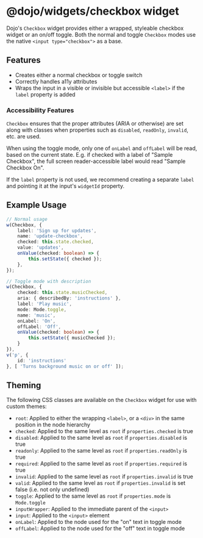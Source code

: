# @dojo/widgets/checkbox widget

Dojo's `Checkbox` widget provides either a wrapped, styleable checkbox widget or an on/off toggle. Both the normal and toggle `Checkbox` modes use the native `<input type="checkbox">` as a base.


## Features

- Creates either a normal checkbox or toggle switch
- Correctly handles a11y attributes
- Wraps the input in a visible or invisible but accessible `<label>` if the `label` property is added

### Accessibility Features

`Checkbox` ensures that the proper attributes (ARIA or otherwise) are set along with classes when properties such as `disabled`, `readOnly`, `invalid`, etc. are used.

When using the toggle mode, only one of `onLabel` and `offLabel` will be read, based on the current state. E.g. if checked with a label of "Sample Checkbox", the full screen reader-accessible label would read "Sample Checkbox On".

If the `label` property is not used, we recommend creating a separate `label` and pointing it at the input's `widgetId` property.

## Example Usage

```typescript
// Normal usage
w(Checkbox, {
	label: 'Sign up for updates',
	name: 'update-checkbox',
	checked: this.state.checked,
	value: 'updates',
	onValue(checked: boolean) => {
		this.setState({ checked });
	},
});

// Toggle mode with description
w(Checkbox, {
	checked: this.state.musicChecked,
	aria: { describedBy: 'instructions' },
	label: 'Play music',
	mode: Mode.toggle,
	name: 'music',
	onLabel: 'On',
	offLabel: 'Off',
	onValue(checked: boolean) => {
		this.setState({ musicChecked });
	}
}),
v('p', {
	id: 'instructions'
}, [ 'Turns background music on or off' ]);
```

## Theming

The following CSS classes are available on the `Checkbox` widget for use with custom themes:

- `root`: Applied to either the wrapping `<label>`, or a `<div>` in the same position in the node hierarchy
- `checked`: Applied to the same level as `root` if `properties.checked` is true
- `disabled`: Applied to the same level as `root` if `properties.disabled` is true
- `readonly`: Applied to the same level as `root` if `properties.readOnly` is true
- `required`: Applied to the same level as `root` if `properties.required` is true
- `invalid`: Applied to the same level as `root` if `properties.invalid` is true
- `valid`: Applied to the same level as `root` if `properties.invalid` is set false (i.e. not only undefined)
- `toggle`: Applied to the same level as `root` if `properties.mode` is `Mode.toggle`
- `inputWrapper`: Applied to the immediate parent of the `<input>`
- `input`: Applied to the `<input>` element
- `onLabel`: Applied to the node used for the "on" text in toggle mode
- `offLabel`: Applied to the node used for the "off" text in toggle mode
